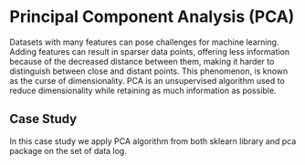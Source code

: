<h1>Principal Component Analysis (PCA)</h1>
<p>Datasets with many features can pose challenges for machine learning. Adding features can result in sparser data points, offering less information because of the decreased distance between them, making it harder to distinguish between close and distant points. This phenomenon, is known as the curse of dimensionality. PCA is an unsupervised algorithm used to reduce dimensionality while retaining as much information as possible.</p>
<h2>Case Study</h2>
<p>In this case study we apply PCA algorithm from both sklearn library and pca package on the set of data log.</p>
